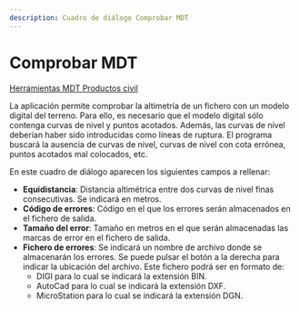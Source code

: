 ```yaml
---
description: Cuadro de diálogo Comprobar MDT
---
```


# Comprobar MDT

[Herramientas MDT Productos civil](../fichas-de-herramientas/ficha-de-herramientas-mdt/productos-civil.md)

La aplicación permite comprobar la altimetría de un fichero con un modelo digital del terreno. Para ello, es necesario que el modelo digital sólo contenga curvas de nivel y puntos acotados. Además, las curvas de nivel deberían haber sido introducidas como líneas de ruptura. El programa buscará la ausencia de curvas de nivel, curvas de nivel con cota errónea, puntos acotados mal colocados, etc.

En este cuadro de diálogo aparecen los siguientes campos a rellenar:

* **Equidistancia**: Distancia altimétrica entre dos curvas de nivel finas consecutivas. Se indicará en metros.
* **Código de errores**: Código en el que los errores serán almacenados en el fichero de salida.
* **Tamaño del error**: Tamaño en metros en el que serán almacenadas las marcas de error en el fichero de salida.
* **Fichero de errores**: Se indicará un nombre de archivo donde se almacenarán los errores. Se puede pulsar el botón a la derecha para indicar la ubicación del archivo. Este fichero podrá ser en formato de:
  * DIGI para lo cual se indicará la extensión BIN.
  * AutoCad para lo cual se indicará la extensión DXF.
  * MicroStation para lo cual se indicará la extensión DGN.

